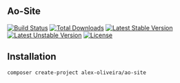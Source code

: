 ## Ao-Site

[![Build Status](https://travis-ci.org/laravel/framework.svg)](https://travis-ci.org/alex-oliveira/ao-site)
[![Total Downloads](https://poser.pugx.org/laravel/framework/d/total.svg)](https://packagist.org/packages/alex-oliveira/ao-site)
[![Latest Stable Version](https://poser.pugx.org/laravel/framework/v/stable.svg)](https://packagist.org/packages/alex-oliveira/ao-site)
[![Latest Unstable Version](https://poser.pugx.org/laravel/framework/v/unstable.svg)](https://packagist.org/packages/alex-oliveira/ao-site)
[![License](https://poser.pugx.org/laravel/framework/license.svg)](https://packagist.org/packages/alex-oliveira/ao-site)


## Installation
````
composer create-project alex-oliveira/ao-site
````
